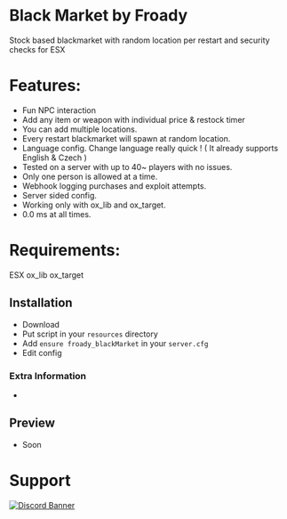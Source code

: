 # Black Market by Froady
Stock based blackmarket with random location per restart and security checks for ESX

# Features:
 - Fun NPC interaction
 - Add any item or weapon with individual price & restock timer
 - You can add multiple locations.
 - Every restart blackmarket will spawn at random location.
 - Language config. Change language really quick ! ( It already supports English & Czech )
 - Tested on a server with up to 40~ players with no issues.
 - Only one person is allowed at a time.
 - Webhook logging purchases and exploit attempts.
 - Server sided config.
 - Working only with ox_lib and ox_target.
 - 0.0 ms at all times.

# Requirements:
ESX
ox_lib
ox_target

## Installation

- Download 
- Put script in your `resources` directory
- Add `ensure froady_blackMarket` in your `server.cfg`
- Edit config

### Extra Information
- 

## Preview
- Soon

# Support
<a href='https://discord.gg/DjGaBJk73X'>![Discord Banner](https://media.discordapp.net/attachments/1091746139658784788/1093257843064451122/button_discord.png)</a>

